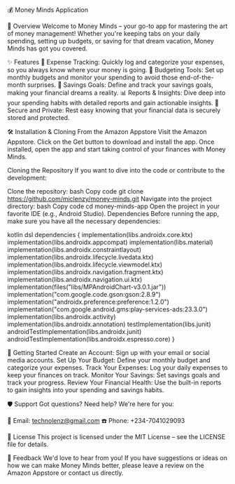 💰 Money Minds Application

🧠 Overview
Welcome to Money Minds – your go-to app for mastering the art of money management! Whether you're keeping tabs on your daily spending, setting up budgets, or saving for that dream vacation, Money Minds has got you covered.

✨ Features
🚀 Expense Tracking: Quickly log and categorize your expenses, so you always know where your money is going.
🎯 Budgeting Tools: Set up monthly budgets and monitor your spending to avoid those end-of-the-month surprises.
💪 Savings Goals: Define and track your savings goals, making your financial dreams a reality.
📊 Reports & Insights: Dive deep into your spending habits with detailed reports and gain actionable insights.
🔐 Secure and Private: Rest easy knowing that your financial data is securely stored and protected.


🛠️ Installation & Cloning
From the Amazon Appstore
Visit the Amazon Appstore.
Click on the Get button to download and install the app.
Once installed, open the app and start taking control of your finances with Money Minds.


Cloning the Repository
If you want to dive into the code or contribute to the development:

Clone the repository:
bash
Copy code
git clone https://github.com/miclenzy/money-minds.git
Navigate into the project directory:
bash
Copy code
cd money-minds-app
Open the project in your favorite IDE (e.g., Android Studio).
Dependencies
Before running the app, make sure you have all the necessary dependencies:

kotlin dsl
dependencies {
    implementation(libs.androidx.core.ktx)
    implementation(libs.androidx.appcompat)
    implementation(libs.material)
    implementation(libs.androidx.constraintlayout)
    implementation(libs.androidx.lifecycle.livedata.ktx)
    implementation(libs.androidx.lifecycle.viewmodel.ktx)
    implementation(libs.androidx.navigation.fragment.ktx)
    implementation(libs.androidx.navigation.ui.ktx)
    implementation(files("libs/MPAndroidChart-v3.0.1.jar"))
    implementation("com.google.code.gson:gson:2.8.9")
    implementation("androidx.preference:preference:1.2.0")
    implementation("com.google.android.gms:play-services-ads:23.3.0")
    implementation(libs.androidx.activity)
    implementation(libs.androidx.annotation)
    testImplementation(libs.junit)
    androidTestImplementation(libs.androidx.junit)
    androidTestImplementation(libs.androidx.espresso.core)
}


🚀 Getting Started
Create an Account: Sign up with your email or social media accounts.
Set Up Your Budget: Define your monthly budget and categorize your expenses.
Track Your Expenses: Log your daily expenses to keep your finances on track.
Monitor Your Savings: Set savings goals and track your progress.
Review Your Financial Health: Use the built-in reports to gain insights into your spending and savings habits.


🛡️ Support
Got questions? Need help? We're here for you:

📧 Email: technolenz@gmail.com
☎️ Phone: +234-7041029093

📄 License
This project is licensed under the MIT License – see the LICENSE file for details.

🎉 Feedback
We'd love to hear from you! If you have suggestions or ideas on how we can make Money Minds better, please leave a review on the Amazon Appstore or contact us directly.
